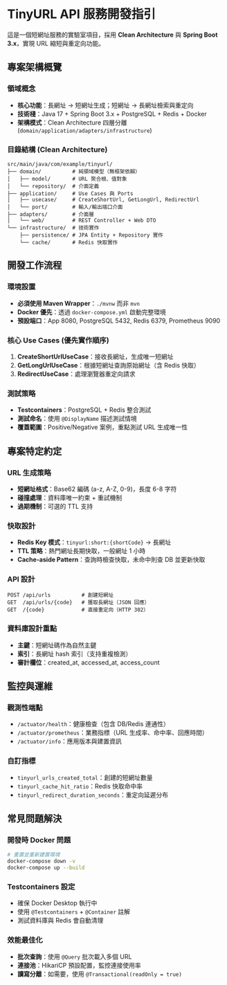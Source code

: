 # TinyURL API 服務開發指引

這是一個短網址服務的實驗室項目，採用 **Clean Architecture** 與 **Spring Boot 3.x**，實現 URL 縮短與重定向功能。

## 專案架構概覽

### 領域概念

- **核心功能**：長網址 → 短網址生成；短網址 → 長網址檢索與重定向
- **技術棧**：Java 17 + Spring Boot 3.x + PostgreSQL + Redis + Docker
- **架構模式**：Clean Architecture 四層分離 (`domain/application/adapters/infrastructure`)

### 目錄結構 (Clean Architecture)

```
src/main/java/com/example/tinyurl/
├── domain/          # 純領域模型（無框架依賴）
│   ├── model/       # URL 聚合根、值對象
│   └── repository/  # 介面定義
├── application/     # Use Cases 與 Ports
│   ├── usecase/     # CreateShortUrl, GetLongUrl, RedirectUrl
│   └── port/        # 輸入/輸出端口介面
├── adapters/        # 介面層
│   └── web/         # REST Controller + Web DTO
└── infrastructure/  # 技術實作
    ├── persistence/ # JPA Entity + Repository 實作
    └── cache/       # Redis 快取實作
```

## 開發工作流程

### 環境設置

- **必須使用 Maven Wrapper**：`./mvnw` 而非 `mvn`
- **Docker 優先**：透過 `docker-compose.yml` 啟動完整環境
- **預設端口**：App 8080, PostgreSQL 5432, Redis 6379, Prometheus 9090

### 核心 Use Cases (優先實作順序)

1. **CreateShortUrlUseCase**：接收長網址，生成唯一短網址
2. **GetLongUrlUseCase**：根據短網址查詢原始網址（含 Redis 快取）
3. **RedirectUseCase**：處理瀏覽器重定向請求

### 測試策略

- **Testcontainers**：PostgreSQL + Redis 整合測試
- **測試命名**：使用 `@DisplayName` 描述測試情境
- **覆蓋範圍**：Positive/Negative 案例，重點測試 URL 生成唯一性

## 專案特定約定

### URL 生成策略

- **短網址格式**：Base62 編碼 (a-z, A-Z, 0-9)，長度 6-8 字符
- **碰撞處理**：資料庫唯一約束 + 重試機制
- **過期機制**：可選的 TTL 支持

### 快取設計

- **Redis Key 模式**：`tinyurl:short:{shortCode}` → 長網址
- **TTL 策略**：熱門網址長期快取，一般網址 1 小時
- **Cache-aside Pattern**：查詢時檢查快取，未命中則查 DB 並更新快取

### API 設計

```
POST /api/urls          # 創建短網址
GET  /api/urls/{code}   # 獲取長網址（JSON 回應）
GET  /{code}            # 直接重定向（HTTP 302）
```

### 資料庫設計重點

- **主鍵**：短網址碼作為自然主鍵
- **索引**：長網址 hash 索引（支持重複檢測）
- **審計欄位**：created_at, accessed_at, access_count

## 監控與運維

### 觀測性端點

- `/actuator/health`：健康檢查（包含 DB/Redis 連通性）
- `/actuator/prometheus`：業務指標（URL 生成率、命中率、回應時間）
- `/actuator/info`：應用版本與建置資訊

### 自訂指標

- `tinyurl_urls_created_total`：創建的短網址數量
- `tinyurl_cache_hit_ratio`：Redis 快取命中率
- `tinyurl_redirect_duration_seconds`：重定向延遲分布

## 常見問題解決

### 開發時 Docker 問題

```bash
# 重置並重新建置環境
docker-compose down -v
docker-compose up --build
```

### Testcontainers 設定

- 確保 Docker Desktop 執行中
- 使用 `@Testcontainers` + `@Container` 註解
- 測試資料庫與 Redis 會自動清理

### 效能最佳化

- **批次查詢**：使用 `@Query` 批次載入多個 URL
- **連接池**：HikariCP 預設配置，監控連接使用率
- **讀寫分離**：如需要，使用 `@Transactional(readOnly = true)`
